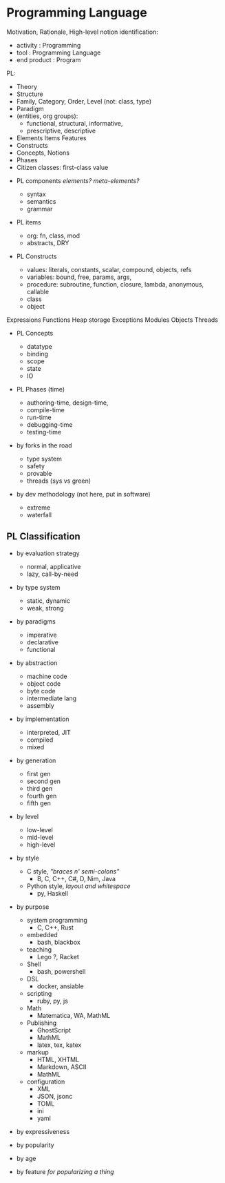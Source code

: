 # Programming Language

Motivation, Rationale, High-level notion identification:
* activity    : Programming
* tool        : Programming Language
* end product : Program


PL:
- Theory
- Structure
- Family, Category, Order, Level (not: class, type)
- Paradigm
- (entities, org groups):
  - functional, structural, informative, 
  - prescriptive, descriptive
- Elements Items Features
- Constructs
- Concepts, Notions
- Phases
- Citizen classes: first-class value


* PL components *elements? meta-elements?*
  - syntax
  - semantics
  - grammar


* PL items
  - org: fn, class, mod
  - abstracts, DRY

* PL Constructs
  - values: literals, constants, scalar, compound, objects, refs
  - variables: bound, free, params, args,
  - procedure: subroutine, function, closure, lambda, anonymous, callable
  - class
  - object

Expressions Functions Heap storage Exceptions Modules Objects Threads

* PL Concepts
  - datatype
  - binding
  - scope
  - state
  - IO

* PL Phases (time)
  - authoring-time, design-time,
  - compile-time
  - run-time
  - debugging-time
  - testing-time


* by forks in the road
  - type system
  - safety
  - provable
  - threads (sys vs green)


* by dev methodology (not here, put in software)
  - extreme
  - waterfall


## PL Classification

* by evaluation strategy
  - normal, applicative
  - lazy, call-by-need
* by type system
  - static, dynamic
  - weak, strong
* by paradigms
  - imperative
  - declarative
  - functional
* by abstraction
  - machine code
  - object code
  - byte code
  - intermediate lang
  - assembly
* by implementation
  - interpreted, JIT
  - compiled
  - mixed
* by generation
  - first gen
  - second gen
  - third gen
  - fourth gen
  - fifth gen
* by level
  - low-level
  - mid-level
  - high-level
* by style
  - C style, *"braces n' semi-colons"*
    - B, C, C++, C#, D, Nim, Java
  - Python style, *layout and whitespace*
    - py, Haskell
* by purpose
  - system programming
    - C, C++, Rust
  - embedded
    - bash, blackbox
  - teaching
    - Lego ?, Racket
  - Shell
    - bash, powershell
  - DSL
    - docker, ansiable
  - scripting
    - ruby, py, js
  - Math
    - Matematica, WA, MathML
  - Publishing
    - GhostScript
    - MathML
    - latex, tex, katex
  - markup
      - HTML, XHTML
      - Markdown, ASCII
      - MathML
  - configuration
    - XML
    - JSON, jsonc
    - TOML
    - ini
    - yaml

* by expressiveness
* by popularity
* by age
* by feature *for popularizing a thing*
